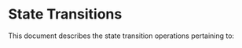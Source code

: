 <!--
order: 2
-->

# State Transitions

This document describes the state transition operations pertaining to:
